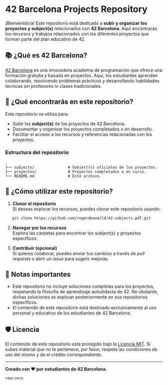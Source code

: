 # 42 Barcelona Projects Repository

¡Bienvenido/a! Este repositorio está dedicado a **subir y organizar los proyectos y subject(s)** relacionados con **42 Barcelona**. Aquí encontrarás los recursos y trabajos relacionados con los diferentes proyectos que forman parte del plan educativo de 42.

## 📚 ¿Qué es 42 Barcelona?

[42 Barcelona](https://42barcelona.com) es una innovadora academia de programación que ofrece una formación gratuita y basada en proyectos. Aquí, los estudiantes aprenden colaborando, resolviendo problemas prácticos y desarrollando habilidades técnicas sin profesores ni clases tradicionales.

## 📂 ¿Qué encontrarás en este repositorio?

Este repositorio se utiliza para:

- Subir los **subject(s)** de los proyectos de 42 Barcelona.
- Documentar y organizar los proyectos completados o en desarrollo.
- Facilitar el acceso a los recursos y referencias relacionadas con los proyectos.

### Estructura del repositorio

```plaintext
.
├── subjects/               # Subject(s) oficiales de los proyectos.
├── proyectos/              # Proyectos completados o en curso.
└── README.md               # Este archivo.
```

## 🚀 ¿Cómo utilizar este repositorio?

1. **Clonar el repositorio**  
   Si deseas explorar los recursos, puedes clonar este repositorio usando:
```bash
   git clone https://github.com/rogerdevworld/42-subjects.pdf.git
```

2. **Navegar por los recursos**  
   Explora las carpetas para encontrar los subject(s) y proyectos específicos.

3. **Contribuir (opcional)**  
   Si quieres colaborar, puedes enviar tus cambios a través de *pull requests* o abrir un *issue* para sugerir mejoras.

## 📝 Notas importantes

- Este repositorio no incluye soluciones completas para los proyectos, respetando la filosofía de aprendizaje autodidacta de 42. No obstante, dichas soluciones se explican posteriormente en sus repositorios específicos.
- El contenido de este repositorio está destinado exclusivamente al uso personal y educativo de los estudiantes de 42 Barcelona.

## 🛡️ Licencia

El contenido de este repositorio está protegido bajo la [Licencia MIT](LICENSE). Si subes material que no te pertenece, por favor, respeta las condiciones de uso del mismo y da el crédito correspondiente.

---

**Creado con ❤️ por estudiantes de 42 Barcelona.**

```
rmarrero
